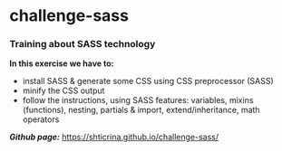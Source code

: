 # challenge-sass

### Training about SASS technology

**In this exercise we have to:**

- install SASS & generate some CSS using CSS preprocessor (SASS)
- minify the CSS output
- follow the instructions, using SASS features: variables, mixins (functions), nesting, partials & import, extend/inheritance, math operators

***Github page:*** https://shticrina.github.io/challenge-sass/
